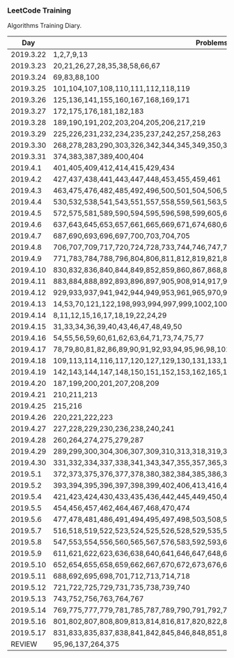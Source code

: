 ### LeetCode Training

Algorithms Training Diary.

| Day       | Problems      |
| --------  | ----------   |
| 2019.3.22 | 1,2,7,9,13    |
| 2019.3.23 | 20,21,26,27,28,35,38,58,66,67 |
| 2019.3.24 | 69,83,88,100 |
| 2019.3.25 | 101,104,107,108,110,111,112,118,119 |
| 2019.3.26 | 125,136,141,155,160,167,168,169,171 |
| 2019.3.27 | 172,175,176,181,182,183    |
| 2019.3.28 | 189,190,191,202,203,204,205,206,217,219 |
| 2019.3.29 | 225,226,231,232,234,235,237,242,257,258,263 |
| 2019.3.30 | 268,278,283,290,303,326,342,344,345,349,350,367,371    |
| 2019.3.31 | 374,383,387,389,400,404 |
| 2019.4.1 | 401,405,409,412,414,415,429,434 |
| 2019.4.2 | 427,437,438,441,443,447,448,453,455,459,461 |
| 2019.4.3 | 463,475,476,482,485,492,496,500,501,504,506,507,509,520,521 |
| 2019.4.4 | 530,532,538,541,543,551,557,558,559,561,563,566 |
| 2019.4.5 | 572,575,581,589,590,594,595,596,598,599,605,606,617,620,627,633 |
| 2019.4.6 | 637,643,645,653,657,661,665,669,671,674,680,682,686    |
| 2019.4.7 | 687,690,693,696,697,700,703,704,705    |
| 2019.4.8 | 706,707,709,717,720,724,728,733,744,746,747,748,754,762,766    |
| 2019.4.9 | 771,783,784,788,796,804,806,811,812,819,821,824   |
| 2019.4.10 | 830,832,836,840,844,849,852,859,860,867,868,872,874,876   |
| 2019.4.11 | 883,884,888,892,893,896,897,905,908,914,917,922,925   |
| 2019.4.12 | 929,933,937,941,942,944,949,953,961,965,970,976,977,985,989   |
| 2019.4.13 | 14,53,70,121,122,198,993,994,997,999,1002,1005,1009,1010,1013,1018,1021,1022,3,5,6   |
| 2019.4.14 | 8,11,12,15,16,17,18,19,22,24,29   |
| 2019.4.15 | 31,33,34,36,39,40,43,46,47,48,49,50  |
| 2019.4.16 | 54,55,56,59,60,61,62,63,64,71,73,74,75,77  |
| 2019.4.17 | 78,79,80,81,82,86,89,90,91,92,93,94,95,96,98,102,103,105,106  |
| 2019.4.18 | 109,113,114,116,117,120,127,129,130,131,133,134,137,138,139  |
| 2019.4.19 | 142,143,144,147,148,150,151,152,153,162,165,166,173,179  |
| 2019.4.20 | 187,199,200,201,207,208,209  |
| 2019.4.21 | 210,211,213  |
| 2019.4.25 | 215,216  |
| 2019.4.26 | 220,221,222,223  |
| 2019.4.27 | 227,228,229,230,236,238,240,241  |
| 2019.4.28 | 260,264,274,275,279,287  |
| 2019.4.29 | 289,299,300,304,306,307,309,310,313,318,319,322,324,328  |
| 2019.4.30 | 331,332,334,337,338,341,343,347,355,357,365,368  |
| 2019.5.1 | 372,373,375,376,377,378,380,382,384,385,386,388,390,392  |
| 2019.5.2 | 393,394,395,396,397,398,399,402,406,413,416,417,419  |
| 2019.5.4 | 421,423,424,430,433,435,436,442,445,449,450,451,452  |
| 2019.5.5 | 454,456,457,462,464,467,468,470,474  |
| 2019.5.6 | 477,478,481,486,491,494,495,497,498,503,508,513,515  |
| 2019.5.7 | 516,518,519,522,523,524,525,526,528,529,535,537,539,540,542  |
| 2019.5.8 | 547,553,554,556,560,565,567,576,583,592,593,609  |
| 2019.5.9 | 611,621,622,623,636,638,640,641,646,647,648,649,650  |
| 2019.5.10 | 652,654,655,658,659,662,667,670,672,673,676,677,678,684  |
| 2019.5.11 | 688,692,695,698,701,712,713,714,718  |
| 2019.5.12 | 721,722,725,729,731,735,738,739,740  |
| 2019.5.13 | 743,752,756,763,764,767  |
| 2019.5.14 | 769,775,777,779,781,785,787,789,790,791,792,794,795,797,799  |
| 2019.5.16 | 801,802,807,808,809,813,814,816,817,820,822,823,825,826  |
| 2019.5.17 | 831,833,835,837,838,841,842,845,846,848,851,853,855,856,858  |
| REVIEW | 95,96,137,264,375  |